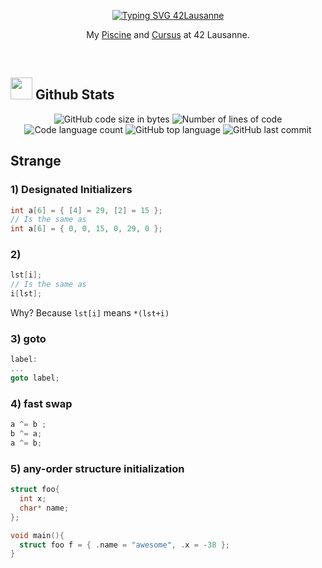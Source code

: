 <p align="center">
<a href="https://git.io/typing-svg"><img src="https://readme-typing-svg.herokuapp.com?font=Liberation+Mono&size=38&duration=5000&pause=4000&center=true&vCenter=true&width=435&lines=42Lausanne" alt="Typing SVG 42Lausanne" /></a>
</p>

<p align="center">
My <a href="https://github.com/diabolo257/42Lausanne/tree/main/42Piscine">Piscine</a> and <a href="https://github.com/diabolo257/42Lausanne/tree/main/42Cursus">Cursus</a> at 42 Lausanne.
</p>
<br>


## <img src="https://media.giphy.com/media/iY8CRBdQXODJSCERIr/giphy.gif" width="35"><b> Github Stats </b>

<p align="center">
	<img alt="GitHub code size in bytes" src="https://img.shields.io/github/repo-size/diabolo257/42Lausanne?color=blueviolet" />
	<img alt="Number of lines of code" src="https://img.shields.io/tokei/lines/github/diabolo257/42Lausanne?color=blueviolet" />
	<img alt="Code language count" src="https://img.shields.io/github/languages/count/diabolo257/42Lausanne?color=blue" />
	<img alt="GitHub top language" src="https://img.shields.io/github/languages/top/diabolo257/42Lausanne?color=blue" />
	<img alt="GitHub last commit" src="https://img.shields.io/github/last-commit/diabolo257/42Lausanne?color=brightgreen" /><br>
</p>

## Strange
### 1) Designated Initializers
```C
int a[6] = { [4] = 29, [2] = 15 };
// Is the same as 
int a[6] = { 0, 0, 15, 0, 29, 0 };
```
### 2)
```C
lst[i];
// Is the same as
i[lst];
```
Why? Because `lst[i]` means `*(lst+i)`

### 3) goto
```C
label:
...
goto label;
```

### 4) fast swap
```C
a ^= b ;
b ^= a;
a ^= b;
```

### 5) any-order structure initialization
```C
struct foo{
  int x;
  char* name;
};

void main(){
  struct foo f = { .name = "awesome", .x = -38 };
}

```
